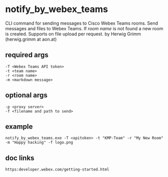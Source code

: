 notify_by_webex_teams
=====================
CLI command for sending messages to Cisco Webex Teams rooms.
Send messages and files to Webex Teams. If *room name* is not found a new room is created.
Supports on file upload per request. 
by Herwig Grimm (herwig.grimm at aon.at)

required args
-------------
```
-T <Webex Teams API token>
-t <team name>
-r <room name>
-m <markdown message>
```

optional args
-------------
```
-p <proxy server>
-f <filename and path to send>
```

example
-------
```
notify_by_webex_teams.exe -T <apitoken> -t "KMP-Team" -r "My New Room" -m "Happy hacking" -f logo.png
```

doc links
---------
```
https:developer.webex.com/getting-started.html
```
